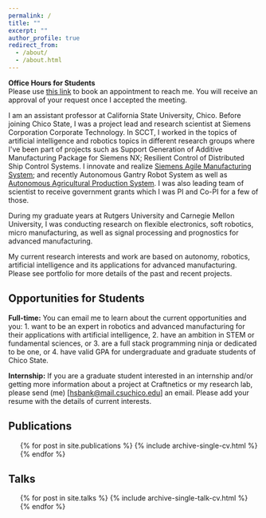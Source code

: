 ```yaml
---
permalink: /
title: ""
excerpt: ""
author_profile: true
redirect_from: 
  - /about/
  - /about.html
---  
```


__Office Hours for Students__ <br>
Please use [this link](http://calendly.com/hsbank) to book an appointment to reach me. You will receive an approval of your request once I accepted the meeting.

I am an assistant professor at California State University, Chico. Before joining Chico State, I was a project lead and research scientist at Siemens Corporation Corporate Technology. In SCCT, I worked in the topics of artificial intelligence and robotics topics in different research groups where I've been part of projects such as Support Generation of Additive Manufacturing Package for Siemens NX; Resilient Control of Distributed Ship Control Systems. I innovate and realize [Siemens Agile Manufacturing System](https://goo.gl/dPYpWo); and recently Autonomous Gantry Robot System as well as [Autonomous Agricultural Production System](https://goo.gl/FdmDLS). I was also leading team of scientist to receive government grants which I was PI and Co-PI for a few of those. 

During my graduate years at Rutgers University and Carnegie Mellon University, I was conducting research on flexible electronics, soft robotics, micro manufacturing, as well as signal processing and prognostics for advanced manufacturing.  

My current research interests and work are based on autonomy, robotics, artificial intelligence and its applications for advanced manufacturing. Please see portfolio for more details of the past and recent projects.

Opportunities for Students
------
<b>Full-time:</b> You can email me to learn about the current opportunities and you: 1. want to be an expert in robotics and advanced manufacturing for their applications with artificial intelligence, 2. have an ambition in STEM or fundamental sciences, or 3. are a full stack programming ninja or dedicated to be one, or 4. have valid GPA for undergraduate and graduate students of Chico State.<br />

<b>Internship:</b> If you are a graduate student interested in an internship and/or getting more information
about a project at Craftnetics or my research lab, please send (me) [hsbank@mail.csuchico.edu] an email. Please add your resume with the details of current interests.

Publications
------ 
<ul>{% for post in site.publications %}
    {% include archive-single-cv.html %}
  {% endfor %}</ul>

Talks
------
 <ul>{% for post in site.talks %}
    {% include archive-single-talk-cv.html %}
  {% endfor %}</ul>
